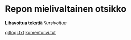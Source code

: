 # Repon mielivaltainen otsikko

**Lihavoitua tekstiä**
*Kursivoitua*

[gitlogi.txt](https://github.com/Yytsi/ot-harjoitustyo/blob/master/laskarit/viikko1/gitlog.txt)
[komentorivi.txt](https://github.com/Yytsi/ot-harjoitustyo/blob/master/laskarit/viikko1/komentorivi.txt)
